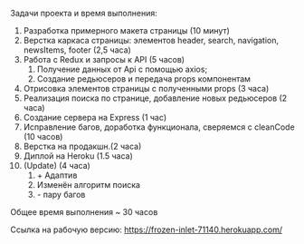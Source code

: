 Задачи проекта и время выполнения:
1) Разработка примерного макета страницы (10 минут)
2) Верстка каркаса страницы: элементов header, search, navigation, newsItems, footer (2,5 часа)
3) Работа с Redux и запросы к API (5 часов)
    1. Получение данных от Api c помощью axios;
    2. Создание редьюсеров и передача props компонентам
4) Отрисовка элементов страницы с полученными props (3 часа)
5) Реализация поиска по странице, добавление новых редьюсеров (2 часа)
6) Создание сервера на Express (1 час)
7) Исправление багов, доработка функционала, сверяемся с cleanCode (10 часов)
8) Верстка на продакшн.(2 часа)
9) Диплой на Heroku (1.5 часа)
10) (Update) (4 часа)
    1. \+ Адаптив
    2. Изменён алгоритм поиска
    3. \- пару багов

Общее время выполнения ~ 30 часов

Ссылка на рабочую версию:
https://frozen-inlet-71140.herokuapp.com/
